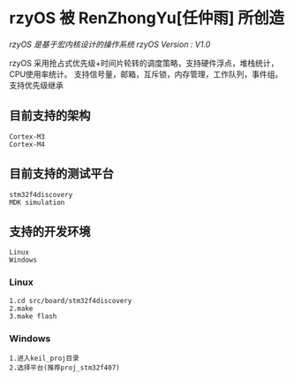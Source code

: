 ﻿# rzyOS 被 RenZhongYu[任仲雨] 所创造
*rzyOS 是基于宏内核设计的操作系统*
*rzyOS Version : V1.0*

rzyOS 采用抢占式优先级+时间片轮转的调度策略，支持硬件浮点，堆栈统计，CPU使用率统计。
支持信号量，邮箱，互斥锁，内存管理，工作队列，事件组。支持优先级继承


## 目前支持的架构
```
Cortex-M3
Cortex-M4
```


## 目前支持的测试平台
```
stm32f4discovery
MDK simulation
```

## 支持的开发环境
```
Linux
Windows
```

### Linux
```
1.cd src/board/stm32f4discovery
2.make
3.make flash
```
### Windows
```
1.进入keil_proj目录
2.选择平台(推荐proj_stm32f407)
```
